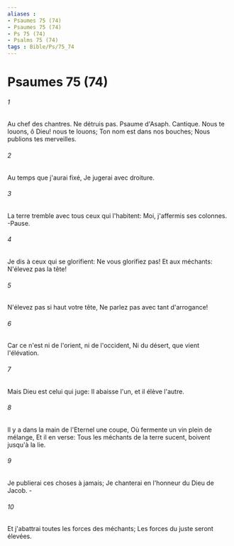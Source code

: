 ```yaml
---
aliases : 
- Psaumes 75 (74)
- Psaumes 75 (74)
- Ps 75 (74)
- Psalms 75 (74)
tags : Bible/Ps/75_74
---
```


# Psaumes 75 (74)

###### 1
Au chef des chantres. Ne détruis pas. Psaume d'Asaph. Cantique. Nous te louons, ô Dieu! nous te louons; Ton nom est dans nos bouches; Nous publions tes merveilles.
###### 2
Au temps que j'aurai fixé, Je jugerai avec droiture.
###### 3
La terre tremble avec tous ceux qui l'habitent: Moi, j'affermis ses colonnes. -Pause.
###### 4
Je dis à ceux qui se glorifient: Ne vous glorifiez pas! Et aux méchants: N'élevez pas la tête!
###### 5
N'élevez pas si haut votre tête, Ne parlez pas avec tant d'arrogance!
###### 6
Car ce n'est ni de l'orient, ni de l'occident, Ni du désert, que vient l'élévation.
###### 7
Mais Dieu est celui qui juge: Il abaisse l'un, et il élève l'autre.
###### 8
Il y a dans la main de l'Eternel une coupe, Où fermente un vin plein de mélange, Et il en verse: Tous les méchants de la terre sucent, boivent jusqu'à la lie.
###### 9
Je publierai ces choses à jamais; Je chanterai en l'honneur du Dieu de Jacob. -
###### 10
Et j'abattrai toutes les forces des méchants; Les forces du juste seront élevées.
